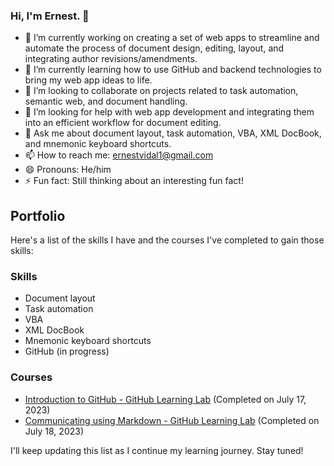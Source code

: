 ### Hi, I'm Ernest. 👋


- 🔭 I’m currently working on creating a set of web apps to streamline and automate the process of document design, editing, layout, and integrating author revisions/amendments.
- 🌱 I’m currently learning how to use GitHub and backend technologies to bring my web app ideas to life.
- 👯 I’m looking to collaborate on projects related to task automation, semantic web, and document handling.
- 🤔 I’m looking for help with web app development and integrating them into an efficient workflow for document editing.
- 💬 Ask me about document layout, task automation, VBA, XML DocBook, and mnemonic keyboard shortcuts.
- 📫 How to reach me: ernestvidal1@gmail.com
- 😄 Pronouns: He/him
- ⚡ Fun fact: Still thinking about an interesting fun fact!

## Portfolio

Here's a list of the skills I have and the courses I've completed to gain those skills:

### Skills

- Document layout
- Task automation
- VBA
- XML DocBook
- Mnemonic keyboard shortcuts
- GitHub (in progress)

### Courses

- [Introduction to GitHub - GitHub Learning Lab](https://github.com/skills/introduction-to-github) (Completed on July 17, 2023)
- [Communicating using Markdown - GitHub Learning Lab](https://github.com/skills/communicating-using-markdown) (Completed on July 18, 2023)

I'll keep updating this list as I continue my learning journey. Stay tuned!
